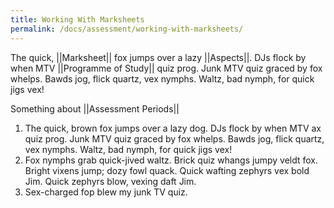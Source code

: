 ```yaml
---
title: Working With Marksheets
permalink: /docs/assessment/working-with-marksheets/
---
```


The quick, ||Marksheet|| fox jumps over a lazy ||Aspects||. DJs flock by when MTV ||Programme of Study||  quiz prog. Junk MTV quiz graced by fox whelps. Bawds jog, flick quartz, vex nymphs. Waltz, bad nymph, for quick jigs vex!

Something about ||Assessment Periods||

1. The quick, brown fox jumps over a lazy dog. DJs flock by when MTV ax quiz prog. Junk MTV quiz graced by fox whelps. Bawds jog, flick quartz, vex nymphs. Waltz, bad nymph, for quick jigs vex!
2. Fox nymphs grab quick-jived waltz. Brick quiz whangs jumpy veldt fox. Bright vixens jump; dozy fowl quack. Quick wafting zephyrs vex bold Jim. Quick zephyrs blow, vexing daft Jim.
3. Sex-charged fop blew my junk TV quiz.